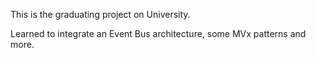 This is the graduating project on University.

Learned to integrate an Event Bus architecture, some MVx patterns and more.
